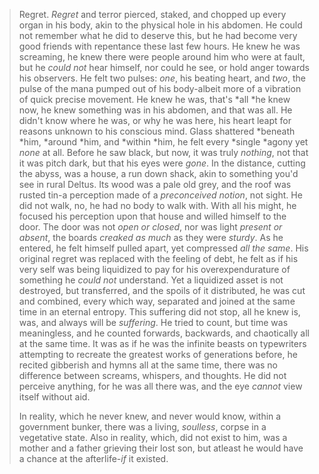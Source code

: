 >   Regret. *Regret* and terror pierced, staked, and chopped up every organ in his body, akin to the physical hole in his abdomen. He could not remember what he did to deserve this, but he had become very good friends with repentance these last few hours. He knew he was screaming, he knew there were people around him who were at fault, but he *could not* hear himself, nor could he see, or hold anger towards his observers. He felt two pulses: *one*, his beating heart, and *two*, the pulse of the mana pumped out of his body-albeit more of a vibration of quick precise movement. 
>   He knew he was, that's *all *he knew now, he knew something was in his abdomen, and that was all. He didn't know where he was, or why he was here, his heart leapt for reasons unknown to his conscious mind. Glass shattered *beneath *him, *around *him, and *within *him, he felt every *single *agony yet *none* at all. Before he saw black, but now, it was truly *nothing*, not that it was pitch dark, but that his eyes were *gone*. In the distance, cutting the abyss, was a house, a run down shack, akin to something you'd see in rural Deltus. Its wood was a pale old grey, and the roof was rusted tin-a perception made of a *preconceived notion*, not sight. He did not walk, no, he had no body to walk with. With all his might, he focused his perception upon that house and willed himself to the door.  The door was not *open or closed*, nor was light *present or absent*, the boards *creaked as much* as they were *sturdy*.
>   As he entered, he felt himself pulled apart, yet compressed *all the same*. His original regret was replaced with the feeling of debt, he felt as if his very self was being liquidized to pay for his overexpendurature of something he *could not* understand. Yet a liquidized asset is not destroyed, but transferred, and the spoils of it distributed, he was cut and combined, every which way, separated and joined at the same time in an eternal entropy.
>   This suffering did not stop, all he knew is, was, and always will be *suffering*. He tried to count, but time was meaningless, and he counted forwards, backwards, and chaotically all at the same time. It was as if he was the infinite beasts on typewriters attempting to recreate the greatest works of generations before, he recited gibberish and hymns all at the same time, there was no difference between screams, whispers, and thoughts. He did not perceive anything, for he was all there was, and the eye *cannot* view itself without aid.
> 
>   In reality, which he never knew, and never would know, within a government bunker, there was a living, *soulless*, corpse in a vegetative state. Also in reality, which, did not exist to him, was a mother and a father grieving their lost son, but atleast he would have a chance at the afterlife-*if* it existed.
